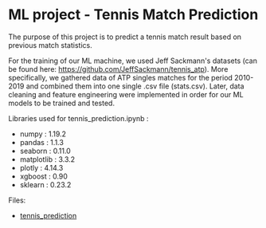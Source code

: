 <h1>ML project - Tennis Match Prediction</h1>

The purpose of this project is to predict a tennis match result based on previous match statistics.

For the training of our ML machine, we used Jeff Sackmann's datasets (can be found here: https://github.com/JeffSackmann/tennis_atp). More specifically, we gathered data of ATP singles matches for the period 2010-2019 and combined them into one single .csv file (stats.csv). Later, data cleaning and feature engineering were implemented in order for our ML models to be trained and tested.


Libraries used for tennis_prediction.ipynb :
* numpy          : 1.19.2
* pandas         : 1.1.3
* seaborn        : 0.11.0
* matplotlib     : 3.3.2
* plotly         : 4.14.3
* xgboost        : 0.90
* sklearn        : 0.23.2


Files:
* [tennis_prediction]()
